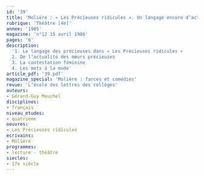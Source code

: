 ```yaml
---
id: '39'
title: 'Molière : « Les Précieuses ridicules ». Un langage encore d’actualité'
rubrique: 'Théâtre [4e]'
annee: '1985'
magazine: 'n°12 15 avril 1986'
pages: '6'
description: 
  '1. Le langage des précieuses dans « Les Précieuses ridicules »
  2. De l’actualité des mœurs précieuses
  3. La contestation féminine
  4. Les mots à la mode'
article_pdf: '39.pdf'
magazine_special: 'Molière : farces et comédies'
revue: 'L’école des lettres des collèges'
auteurs:
- Gérard-Guy Mouchel
disciplines:
- français
niveau_etudes:
- quatrième
oeuvres:
- Les Précieuses ridicules
ecrivains:
- Molière
programmes:
- lecture - théâtre
siecles:
- 17e siècle
---
```


